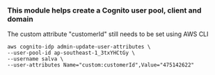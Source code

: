 ### This module helps create a Cognito user pool, client and domain
The custom attribute "customerId" still needs to be set using AWS CLI

```
aws cognito-idp admin-update-user-attributes \
--user-pool-id ap-southeast-1_3txYHCtGy \
--username salva \
--user-attributes Name="custom:customerId",Value="475142622"
```